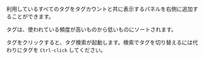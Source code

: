 利用しているすべてのタグをタグカウントと共に表示するパネルを右側に追加することができます。

タグは、使われている頻度が高いものから低いものにソートされます。

タグをクリックすると、タグ検索が起動します。検索でタグを切り替えるには代わりにタグを `Ctrl-click` してください。